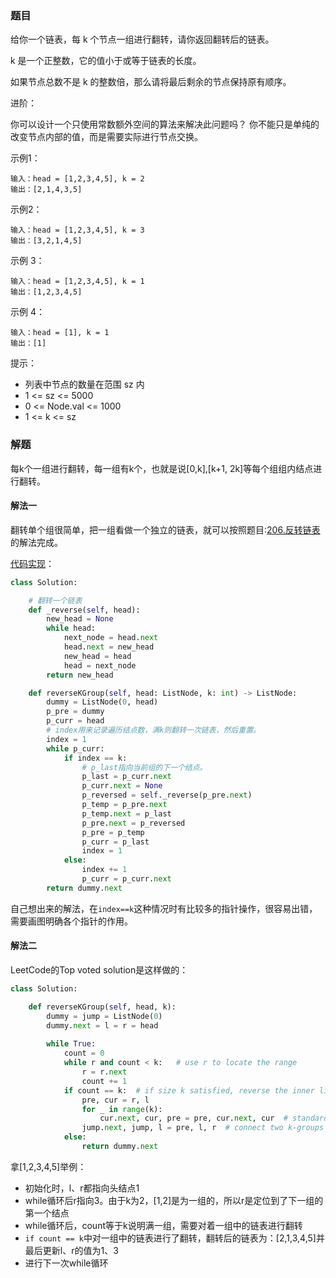 ### 题目
给你一个链表，每 k 个节点一组进行翻转，请你返回翻转后的链表。

k 是一个正整数，它的值小于或等于链表的长度。

如果节点总数不是 k 的整数倍，那么请将最后剩余的节点保持原有顺序。

进阶：

你可以设计一个只使用常数额外空间的算法来解决此问题吗？
你不能只是单纯的改变节点内部的值，而是需要实际进行节点交换。

示例1：
```
输入：head = [1,2,3,4,5], k = 2
输出：[2,1,4,3,5]
```

示例2：
```
输入：head = [1,2,3,4,5], k = 3
输出：[3,2,1,4,5]
```

示例 3：
```
输入：head = [1,2,3,4,5], k = 1
输出：[1,2,3,4,5]
```

示例 4：
```
输入：head = [1], k = 1
输出：[1]
```

提示：
- 列表中节点的数量在范围 sz 内
- 1 <= sz <= 5000
- 0 <= Node.val <= 1000
- 1 <= k <= sz

### 解题
每k个一组进行翻转，每一组有k个，也就是说[0,k],[k+1, 2k]等每个组组内结点进行翻转。

#### 解法一
翻转单个组很简单，把一组看做一个独立的链表，就可以按照题目:[206.反转链表](../206.反转链表/readme.md)的解法完成。

[代码实现](solution.py)：
```py
class Solution:

    # 翻转一个链表
    def _reverse(self, head):
        new_head = None
        while head:
            next_node = head.next
            head.next = new_head
            new_head = head
            head = next_node
        return new_head

    def reverseKGroup(self, head: ListNode, k: int) -> ListNode:
        dummy = ListNode(0, head)
        p_pre = dummy
        p_curr = head
        # index用来记录遍历结点数，满k则翻转一次链表，然后重置。
        index = 1
        while p_curr:
            if index == k:
                # p_last指向当前组的下一个结点。
                p_last = p_curr.next
                p_curr.next = None
                p_reversed = self._reverse(p_pre.next)
                p_temp = p_pre.next
                p_temp.next = p_last
                p_pre.next = p_reversed
                p_pre = p_temp
                p_curr = p_last
                index = 1
            else:
                index += 1
                p_curr = p_curr.next
        return dummy.next
```
自己想出来的解法，在``index==k``这种情况时有比较多的指针操作，很容易出错，需要画图明确各个指针的作用。

#### 解法二
LeetCode的Top voted solution是这样做的：
```py
class Solution:

    def reverseKGroup(self, head, k):
        dummy = jump = ListNode(0)
        dummy.next = l = r = head
    
        while True:
            count = 0
            while r and count < k:   # use r to locate the range
                r = r.next
                count += 1
            if count == k:  # if size k satisfied, reverse the inner linked list
                pre, cur = r, l
                for _ in range(k):
                    cur.next, cur, pre = pre, cur.next, cur  # standard reversing
                jump.next, jump, l = pre, l, r  # connect two k-groups
            else:
                return dummy.next
```
拿[1,2,3,4,5]举例：
- 初始化时，l、r都指向头结点1
- while循环后r指向3。由于k为2，[1,2]是为一组的，所以r是定位到了下一组的第一个结点
- while循环后，count等于k说明满一组，需要对着一组中的链表进行翻转
- ``if count == k``中对一组中的链表进行了翻转，翻转后的链表为：[2,1,3,4,5]并最后更新l、r的值为1、3
- 进行下一次while循环

